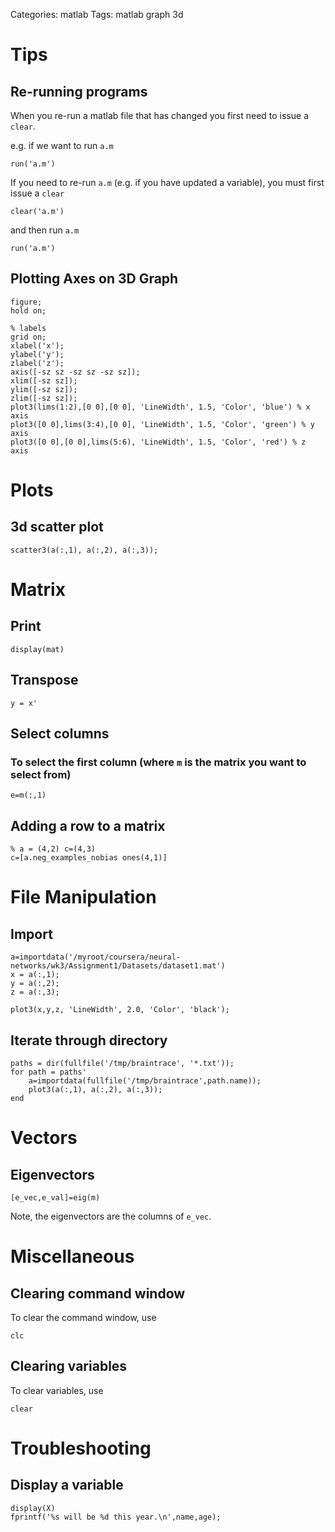 Categories: matlab
Tags: matlab
	  graph
	  3d

# Tips

## Re-running programs

When you re-run a matlab file that has changed you first need to issue a `clear`.

e.g. if we want to run `a.m`

	run('a.m')

If you need to re-run `a.m` (e.g. if you have updated a variable), you must first issue a `clear`

	clear('a.m')


and then run `a.m`

	run('a.m')

## Plotting Axes on 3D Graph

	figure;
	hold on;
	
	% labels
	grid on;
	xlabel('x');
	ylabel('y');
	zlabel('z');
	axis([-sz sz -sz sz -sz sz]);
	xlim([-sz sz]);
	ylim([-sz sz]);
	zlim([-sz sz]);
	plot3(lims(1:2),[0 0],[0 0], 'LineWidth', 1.5, 'Color', 'blue') % x axis
	plot3([0 0],lims(3:4),[0 0], 'LineWidth', 1.5, 'Color', 'green') % y axis
	plot3([0 0],[0 0],lims(5:6), 'LineWidth', 1.5, 'Color', 'red') % z axis

# Plots

## 3d scatter plot

	scatter3(a(:,1), a(:,2), a(:,3));

# Matrix

## Print

	display(mat)

## Transpose

	y = x'

## Select columns

### To select the first column (where `m` is the matrix you want to select from)

	e=m(:,1)


## Adding a row to a matrix

	% a = (4,2) c=(4,3)
	c=[a.neg_examples_nobias ones(4,1)]

# File Manipulation

## Import

	a=importdata('/myroot/coursera/neural-networks/wk3/Assignment1/Datasets/dataset1.mat')
	x = a(:,1);
	y = a(:,2);
	z = a(:,3);

	plot3(x,y,z, 'LineWidth', 2.0, 'Color', 'black');	

## Iterate through directory


	paths = dir(fullfile('/tmp/braintrace', '*.txt'));
	for path = paths'
    	a=importdata(fullfile('/tmp/braintrace',path.name));
   		plot3(a(:,1), a(:,2), a(:,3));
	end


# Vectors

## Eigenvectors

	[e_vec,e_val]=eig(m)


Note, the eigenvectors are the columns of `e_vec`.


# Miscellaneous

## Clearing command window

To clear the command window, use

	clc

## Clearing variables

To clear variables, use

	clear

# Troubleshooting

## Display a variable

	display(X)
	fprintf('%s will be %d this year.\n',name,age);


